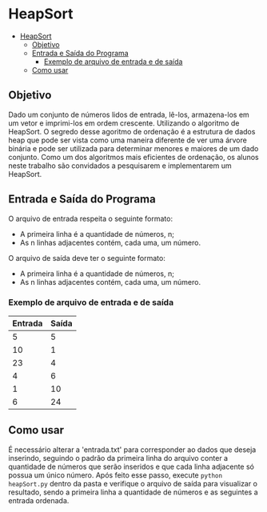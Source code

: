 # HeapSort

- [HeapSort](#heapsort)
  - [Objetivo](#objetivo)
  - [Entrada e Saída do Programa](#entrada-e-saída-do-programa)
    - [Exemplo de arquivo de entrada e de saída](#exemplo-de-arquivo-de-entrada-e-de-saída)
  - [Como usar](#como-usar)

## Objetivo

Dado um conjunto de números lidos de entrada, lê-los, armazena-los em um vetor e imprimi-los em ordem crescente. Utilizando o algoritmo de HeapSort. O segredo desse agoritmo de ordenação é a estrutura de dados heap que pode ser vista como uma maneira diferente de ver uma árvore binária e pode ser utilizada para determinar menores e maiores de um dado conjunto. Como um dos algoritmos mais eficientes de ordenação, os alunos neste trabalho são convidados a pesquisarem e implementarem um HeapSort.

## Entrada e Saída do Programa

O arquivo de entrada respeita o seguinte formato:

- A primeira linha é a quantidade de números, n;
- As n linhas adjacentes contém, cada uma, um número.

O arquivo de saída deve ter o seguinte formato:

- A primeira linha é a quantidade de números, n;
- As n linhas adjacentes contém, cada uma, um número.

### Exemplo de arquivo de entrada e de saída

Entrada | Saída |
--------|-------|
5 | 5
10 | 1
23 | 4
4 | 6
1 | 10
6 | 24

## Como usar

É necessário alterar a 'entrada.txt' para corresponder ao dados que deseja inserindo, seguindo o padrão da primeira linha do arquivo conter a quantidade de números que serão inseridos e que cada linha adjacente só possua um único número.
Após feito esse passo, execute ```python heapSort.py``` dentro da pasta e verifique o arquivo de saída para visualizar o resultado, sendo a primeira linha a quantidade de números e as seguintes a entrada ordenada.
